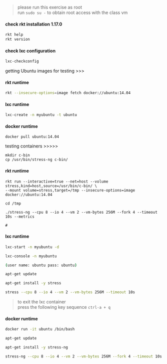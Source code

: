>  please run this exercise as root <br>
>  run `sudo su -` to obtain root access with the class vm

#### check rkt installation 1.17.0
```bash
rkt help
rkt version
```

#### check lxc configuration
```bash
lxc-checkconfig
```

getting Ubuntu images for testing >>>

#### rkt runtime

```bash
rkt --insecure-options=image fetch docker://ubuntu:14.04
```

#### lxc runtime

```bash
lxc-create -n myubuntu -t ubuntu
```

#### docker runtime

```shell
docker pull ubuntu:14.04
```

testing containers >>>>>

```shell
mkdir c-bin
cp /usr/bin/stress-ng c-bin/
```

#### rkt runtime

```shell
rkt run --interactive=true --net=host --volume stress,kind=host,source=/usr/bin/c-bin/ \
--mount volume=stress,target=/tmp --insecure-options=image docker://ubuntu:14.04

cd /tmp

./stress-ng --cpu 8 --io 4 --vm 2 --vm-bytes 256M --fork 4 --timeout 10s --metrics

#
```


#### lxc runtime

```bash
lxc-start -n myubuntu -d

lxc-console -n myubuntu

(user name: ubuntu pass: ubuntu)

apt-get update

apt-get install -y stress

stress --cpu 8 --io 4 --vm 2 --vm-bytes 256M --timeout 10s

```

> to exit the lxc container <br>
> press the following key sequence `ctrl-a + q`

#### docker runtime

```bash
docker run -it ubuntu /bin/bash

apt-get update

apt-get install -y stress-ng

stress-ng --cpu 8 --io 4 --vm 2 --vm-bytes 256M --fork 4 --timeout 10s --metrics
```
